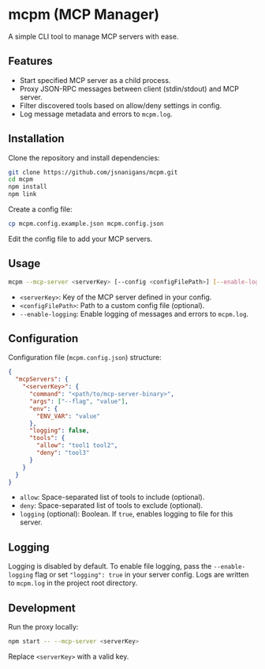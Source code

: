 # mcpm (MCP Manager)

A simple CLI tool to manage MCP servers with ease.

## Features

- Start specified MCP server as a child process.
- Proxy JSON-RPC messages between client (stdin/stdout) and MCP server.
- Filter discovered tools based on allow/deny settings in config.
- Log message metadata and errors to `mcpm.log`.

## Installation

Clone the repository and install dependencies:

```bash
git clone https://github.com/jsnanigans/mcpm.git
cd mcpm
npm install
npm link
```

Create a config file:

```bash
cp mcpm.config.example.json mcpm.config.json
```

Edit the config file to add your MCP servers.

## Usage

```bash
mcpm --mcp-server <serverKey> [--config <configFilePath>] [--enable-logging]
```

- `<serverKey>`: Key of the MCP server defined in your config.
- `<configFilePath>`: Path to a custom config file (optional).
- `--enable-logging`: Enable logging of messages and errors to `mcpm.log`.

## Configuration

Configuration file (`mcpm.config.json`) structure:

```json
{
  "mcpServers": {
    "<serverKey>": {
      "command": "<path/to/mcp-server-binary>",
      "args": ["--flag", "value"],
      "env": {
        "ENV_VAR": "value"
      },
      "logging": false,
      "tools": {
        "allow": "tool1 tool2",
        "deny": "tool3"
      }
    }
  }
}
```

- `allow`: Space-separated list of tools to include (optional).
- `deny`: Space-separated list of tools to exclude (optional).
- `logging` (optional): Boolean. If `true`, enables logging to file for this server.

## Logging

Logging is disabled by default. To enable file logging, pass the `--enable-logging` flag or set `"logging": true` in your server config.
Logs are written to `mcpm.log` in the project root directory.

## Development

Run the proxy locally:

```bash
npm start -- --mcp-server <serverKey>
```

Replace `<serverKey>` with a valid key.
